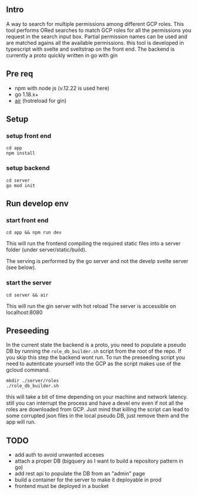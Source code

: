 ## Intro

A way to search for multiple permissions among different GCP roles. This tool performs ORed searches to match GCP roles for all the permissions you request in the search input box. Partial permission names can be used and are matched agains all the available permissions.
this tool is developed in typescript with svelte and sveltstrap on the front end. The backend is currently a proto quickly written in go with gin

## Pre req

* npm with node js (v.12.22 is used here)
* go 1.18.x+
* [air](https://github.com/cosmtrek/air) (hotreload for gin)

## Setup

### setup front end
 
```
cd app
npm install
```

### setup backend

```
cd server
go mod init
```

## Run develop env

### start front end

```
cd app && npm run dev
```
This will run the frontend compiling the required static files into a server folder (under server/static/build).

The serving is performed by the go server and not the develp svelte server (see below). 

### start the server

```
cd server && air
```

This will run the gin server with hot reload
The server is accessible on localhost:8080

## Preseeding

In the current state the backend is a proto, you need to populate a pseudo DB by running the `role_db_builder.sh` script from the root of the repo. If you skip this step the backend wont run. To run the preseeding script you need to autenticate yourself into the GCP as the script makes use of the gcloud command.

```
mkdir ./server/roles
./role_db_builder.sh
```

this will take a bit of time depending on your machine and network latency. still you can interrupt the process and have a devel env even if not all the roles are downloaded from GCP. Just mind that killing the script can lead to some corrupted json files in the local pseudo DB, just remove them and the app will run.

## TODO

- add auth to avoid unwanted acceses
- attach a proper DB (bigquery as I want to build a repository pattern in go)
- add rest api to populate the DB from an "admin" page
- build a container for the server to make it deployable in prod
- frontend must be deployed in a bucket

